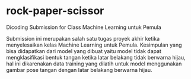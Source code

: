 # rock-paper-scissor
Dicoding Submission for Class Machine Learning untuk Pemula

Submission ini merupakan salah satu tugas proyek akhir ketika menyelesaikan kelas Machine Learning untuk Pemula.
Kesimpulan yang bisa didapatkan dari model yang dibuat yaitu model tidak dapat mengklasifikasi bentuk tangan ketika latar belakang tidak berwarna hijau, hal ini dikarenakan data training yang dilatih untuk model menggunakan gambar pose tangan dengan latar belakang berwarna hijau.
